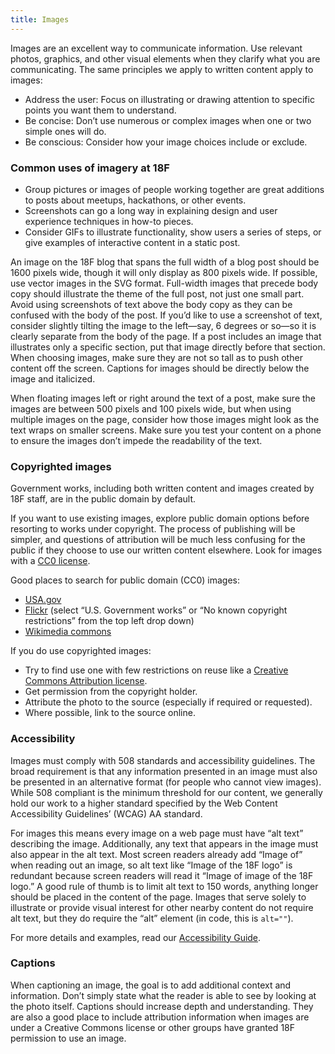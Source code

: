 ```yaml
---
title: Images
---
```

Images are an excellent way to communicate information. Use relevant photos, graphics, and other visual elements when they clarify what you are communicating. The same principles we apply to written content apply to images:

-   Address the user: Focus on illustrating or drawing attention to specific points you want them to understand.
-   Be concise: Don’t use numerous or complex images when one or two simple ones will do.
-   Be conscious: Consider how your image choices include or exclude.

### Common uses of imagery at 18F

-   Group pictures or images of people working together are great additions to posts about meetups, hackathons, or other events.
-   Screenshots can go a long way in explaining design and user experience techniques in how-to pieces.
-   Consider GIFs to illustrate functionality, show users a series of steps, or give examples of interactive content in a static post.

An image on the 18F blog that spans the full width of a blog post should be 1600 pixels wide, though it will only display as 800 pixels wide. If possible, use vector images in the SVG format. Full-width images that precede body copy should illustrate the theme of the full post, not just one small part. Avoid using screenshots of text above the body copy as they can be confused with the body of the post. If you’d like to use a screenshot of text, consider slightly tilting the image to the left—say, 6 degrees or so—so it is clearly separate from the body of the page. If a post includes an image that illustrates only a specific section, put that image directly before that section. When choosing images, make sure they are not so tall as to push other content off the screen. Captions for images should be directly below the image and italicized.

When floating images left or right around the text of a post, make sure the images are between 500 pixels and 100 pixels wide, but when using multiple images on the page, consider how those images might look as the text wraps on smaller screens. Make sure you test your content on a phone to ensure the images don’t impede the readability of the text.

### Copyrighted images

Government works, including both written content and images created by 18F staff, are in the public domain by default.

If you want to use existing images, explore public domain options before resorting to works under copyright. The process of publishing will be simpler, and questions of attribution will be much less confusing for the public if they choose to use our written content elsewhere. Look for images with a [CC0 license](https://creativecommons.org/about/cc0).

Good places to search for public domain (CC0) images:

-   [USA.gov](https://search.usa.gov/search/images?affiliate=usagov&query=)
-   [Flickr](https://www.flickr.com/search/?text=cats&license=8) (select “U.S. Government works” or “No known copyright restrictions” from the top left drop down)
-   [Wikimedia commons](https://commons.wikimedia.org/wiki/Category:Public_domain)

If you do use copyrighted images:

-   Try to find use one with few restrictions on reuse like a [Creative Commons Attribution license](http://creativecommons.org/licenses/#the-licenses).
-   Get permission from the copyright holder.
-   Attribute the photo to the source (especially if required or requested).
-   Where possible, link to the source online.

### Accessibility

Images must comply with 508 standards and accessibility guidelines. The broad requirement is that any information presented in an image must also be presented in an alternative format (for people who cannot view images). While 508 compliant is the minimum threshold for our content, we generally hold our work to a higher standard specified by the Web Content Accessibility Guidelines’ (WCAG) AA standard.

For images this means every image on a web page must have “alt text” describing the image. Additionally, any text that appears in the image must also appear in the alt text. Most screen readers already add “Image of” when reading out an image, so alt text like “Image of the 18F logo” is redundant because screen readers will read it “Image of image of the 18F logo.” A good rule of thumb is to limit alt text to 150 words, anything longer should be placed in the content of the page. Images that serve solely to illustrate or provide visual interest for other nearby content do not require alt text, but they do require the “alt” element (in code, this is `alt=""`).

For more details and examples, read our [Accessibility Guide](https://pages.18f.gov/accessibility/images/).

### Captions

When captioning an image, the goal is to add additional context and information. Don’t simply state what the reader is able to see by looking at the photo itself. Captions should increase depth and understanding. They are also a good place to include attribution information when images are under a Creative Commons license or other groups have granted 18F permission to use an image.
